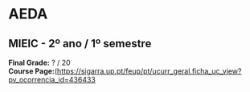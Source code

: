 # AEDA
## MIEIC - 2º ano / 1º semestre

**Final Grade:** ? / 20  
**Course Page:**(https://sigarra.up.pt/feup/pt/ucurr_geral.ficha_uc_view?pv_ocorrencia_id=436433

